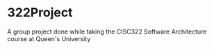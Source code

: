 # 322Project

A group project done while taking the CISC322 Software Architecture course at Queen's University
